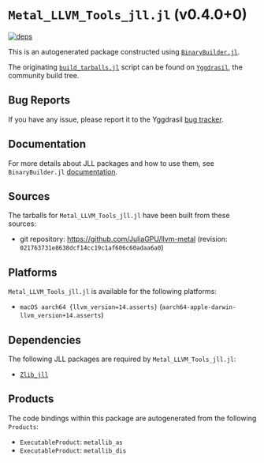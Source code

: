 # `Metal_LLVM_Tools_jll.jl` (v0.4.0+0)

[![deps](https://juliahub.com/docs/Metal_LLVM_Tools_jll/deps.svg)](https://juliahub.com/ui/Packages/Metal_LLVM_Tools_jll/50SwA?page=2)

This is an autogenerated package constructed using [`BinaryBuilder.jl`](https://github.com/JuliaPackaging/BinaryBuilder.jl).

The originating [`build_tarballs.jl`](https://github.com/JuliaPackaging/Yggdrasil/blob/4adac87c7a5b167713afd622259e0480c01c383f/M/Metal_LLVM_Tools/build_tarballs.jl) script can be found on [`Yggdrasil`](https://github.com/JuliaPackaging/Yggdrasil/), the community build tree.

## Bug Reports

If you have any issue, please report it to the Yggdrasil [bug tracker](https://github.com/JuliaPackaging/Yggdrasil/issues).

## Documentation

For more details about JLL packages and how to use them, see `BinaryBuilder.jl` [documentation](https://docs.binarybuilder.org/stable/jll/).

## Sources

The tarballs for `Metal_LLVM_Tools_jll.jl` have been built from these sources:

* git repository: https://github.com/JuliaGPU/llvm-metal (revision: `021763731e8638dcf14cc19c1af606c60adaa6a0`)

## Platforms

`Metal_LLVM_Tools_jll.jl` is available for the following platforms:

* `macOS aarch64 {llvm_version=14.asserts}` (`aarch64-apple-darwin-llvm_version+14.asserts`)

## Dependencies

The following JLL packages are required by `Metal_LLVM_Tools_jll.jl`:

* [`Zlib_jll`](https://github.com/JuliaBinaryWrappers/Zlib_jll.jl)

## Products

The code bindings within this package are autogenerated from the following `Products`:

* `ExecutableProduct`: `metallib_as`
* `ExecutableProduct`: `metallib_dis`

